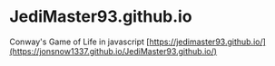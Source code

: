 # JediMaster93.github.io
Conway's Game of Life in javascript
[https://jedimaster93.github.io/](https://jonsnow1337.github.io/JediMaster93.github.io/)

